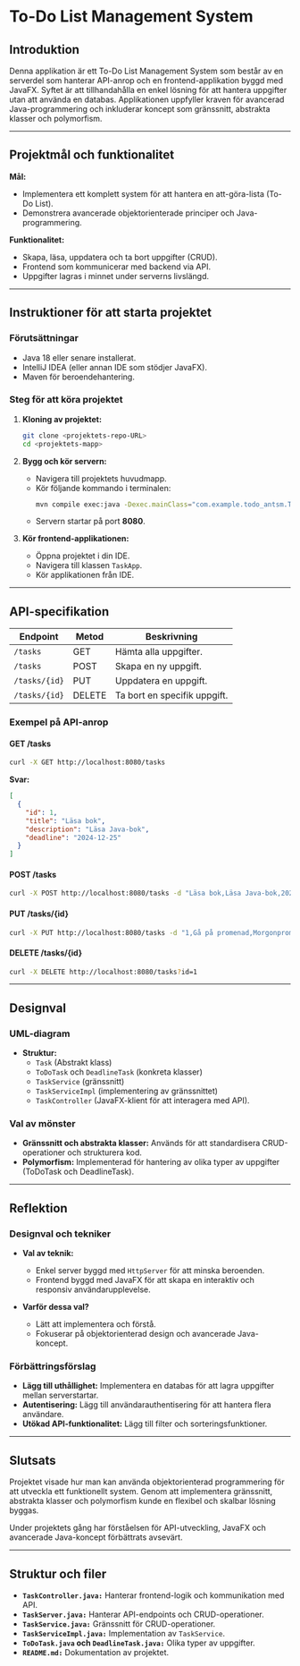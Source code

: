 # To-Do List Management System

## Introduktion
Denna applikation är ett To-Do List Management System som består av en serverdel som hanterar API-anrop och en frontend-applikation byggd med JavaFX. Syftet är att tillhandahålla en enkel lösning för att hantera uppgifter utan att använda en databas. Applikationen uppfyller kraven för avancerad Java-programmering och inkluderar koncept som gränssnitt, abstrakta klasser och polymorfism.

---

## Projektmål och funktionalitet
**Mål:**
- Implementera ett komplett system för att hantera en att-göra-lista (To-Do List).
- Demonstrera avancerade objektorienterade principer och Java-programmering.

**Funktionalitet:**
- Skapa, läsa, uppdatera och ta bort uppgifter (CRUD).
- Frontend som kommunicerar med backend via API.
- Uppgifter lagras i minnet under serverns livslängd.

---

## Instruktioner för att starta projektet

### Förutsättningar
- Java 18 eller senare installerat.
- IntelliJ IDEA (eller annan IDE som stödjer JavaFX).
- Maven för beroendehantering.

### Steg för att köra projektet

1. **Kloning av projektet:**
   ```bash
   git clone <projektets-repo-URL>
   cd <projektets-mapp>
   ```

2. **Bygg och kör servern:**
    - Navigera till projektets huvudmapp.
    - Kör följande kommando i terminalen:
      ```bash
      mvn compile exec:java -Dexec.mainClass="com.example.todo_antsm.TaskServer"
      ```
    - Servern startar på port **8080**.

3. **Kör frontend-applikationen:**
    - Öppna projektet i din IDE.
    - Navigera till klassen `TaskApp`.
    - Kör applikationen från IDE.

---

## API-specifikation

| Endpoint         | Metod   | Beskrivning               |
|------------------|---------|---------------------------|
| `/tasks`         | GET     | Hämta alla uppgifter.     |
| `/tasks`         | POST    | Skapa en ny uppgift.      |
| `/tasks/{id}`    | PUT     | Uppdatera en uppgift.     |
| `/tasks/{id}`    | DELETE  | Ta bort en specifik uppgift. |

### Exempel på API-anrop

#### GET /tasks
```bash
curl -X GET http://localhost:8080/tasks
```
**Svar:**
```json
[
  {
    "id": 1,
    "title": "Läsa bok",
    "description": "Läsa Java-bok",
    "deadline": "2024-12-25"
  }
]
```

#### POST /tasks
```bash
curl -X POST http://localhost:8080/tasks -d "Läsa bok,Läsa Java-bok,2024-12-25"
```

#### PUT /tasks/{id}
```bash
curl -X PUT http://localhost:8080/tasks -d "1,Gå på promenad,Morgonpromenad kl 7,2024-12-26"
```

#### DELETE /tasks/{id}
```bash
curl -X DELETE http://localhost:8080/tasks?id=1
```

---

## Designval

### UML-diagram
- **Struktur:**
    - `Task` (Abstrakt klass)
    - `ToDoTask` och `DeadlineTask` (konkreta klasser)
    - `TaskService` (gränssnitt)
    - `TaskServiceImpl` (implementering av gränssnittet)
    - `TaskController` (JavaFX-klient för att interagera med API).

### Val av mönster
- **Gränssnitt och abstrakta klasser:** Används för att standardisera CRUD-operationer och strukturera kod.
- **Polymorfism:** Implementerad för hantering av olika typer av uppgifter (ToDoTask och DeadlineTask).

---

## Reflektion

### Designval och tekniker
- **Val av teknik:**
    - Enkel server byggd med `HttpServer` för att minska beroenden.
    - Frontend byggd med JavaFX för att skapa en interaktiv och responsiv användarupplevelse.

- **Varför dessa val?**
    - Lätt att implementera och förstå.
    - Fokuserar på objektorienterad design och avancerade Java-koncept.

### Förbättringsförslag
- **Lägg till uthållighet:** Implementera en databas för att lagra uppgifter mellan serverstartar.
- **Autentisering:** Lägg till användarauthentisering för att hantera flera användare.
- **Utökad API-funktionalitet:** Lägg till filter och sorteringsfunktioner.

---

## Slutsats
Projektet visade hur man kan använda objektorienterad programmering för att utveckla ett funktionellt system. Genom att implementera gränssnitt, abstrakta klasser och polymorfism kunde en flexibel och skalbar lösning byggas.

Under projektets gång har förståelsen för API-utveckling, JavaFX och avancerade Java-koncept förbättrats avsevärt.

---

## Struktur och filer
- **`TaskController.java:`** Hanterar frontend-logik och kommunikation med API.
- **`TaskServer.java:`** Hanterar API-endpoints och CRUD-operationer.
- **`TaskService.java:`** Gränssnitt för CRUD-operationer.
- **`TaskServiceImpl.java:`** Implementation av `TaskService`.
- **`ToDoTask.java` och `DeadlineTask.java:`** Olika typer av uppgifter.
- **`README.md:`** Dokumentation av projektet.
